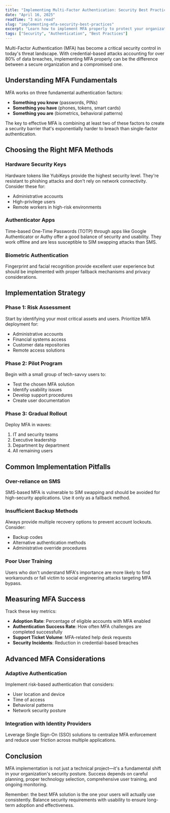 ```yaml
---
title: "Implementing Multi-Factor Authentication: Security Best Practices"
date: "April 16, 2025"
readTime: "3 min read"
slug: "implementing-mfa-security-best-practices"
excerpt: "Learn how to implement MFA properly to protect your organization from credential-based attacks."
tags: ["Security", "Authentication", "Best Practices"]
---
```


Multi-Factor Authentication (MFA) has become a critical security control in today's threat landscape. With credential-based attacks accounting for over 80% of data breaches, implementing MFA properly can be the difference between a secure organization and a compromised one.

## Understanding MFA Fundamentals

MFA works on three fundamental authentication factors:

- **Something you know** (passwords, PINs)
- **Something you have** (phones, tokens, smart cards)
- **Something you are** (biometrics, behavioral patterns)

The key to effective MFA is combining at least two of these factors to create a security barrier that's exponentially harder to breach than single-factor authentication.

## Choosing the Right MFA Methods

### Hardware Security Keys

Hardware tokens like YubiKeys provide the highest security level. They're resistant to phishing attacks and don't rely on network connectivity. Consider these for:

- Administrative accounts
- High-privilege users
- Remote workers in high-risk environments

### Authenticator Apps

Time-based One-Time Passwords (TOTP) through apps like Google Authenticator or Authy offer a good balance of security and usability. They work offline and are less susceptible to SIM swapping attacks than SMS.

### Biometric Authentication

Fingerprint and facial recognition provide excellent user experience but should be implemented with proper fallback mechanisms and privacy considerations.

## Implementation Strategy

### Phase 1: Risk Assessment

Start by identifying your most critical assets and users. Prioritize MFA deployment for:

- Administrative accounts
- Financial systems access
- Customer data repositories
- Remote access solutions

### Phase 2: Pilot Program

Begin with a small group of tech-savvy users to:

- Test the chosen MFA solution
- Identify usability issues
- Develop support procedures
- Create user documentation

### Phase 3: Gradual Rollout

Deploy MFA in waves:

1. IT and security teams
2. Executive leadership
3. Department by department
4. All remaining users

## Common Implementation Pitfalls

### Over-reliance on SMS

SMS-based MFA is vulnerable to SIM swapping and should be avoided for high-security applications. Use it only as a fallback method.

### Insufficient Backup Methods

Always provide multiple recovery options to prevent account lockouts. Consider:

- Backup codes
- Alternative authentication methods
- Administrative override procedures

### Poor User Training

Users who don't understand MFA's importance are more likely to find workarounds or fall victim to social engineering attacks targeting MFA bypass.

## Measuring MFA Success

Track these key metrics:

- **Adoption Rate**: Percentage of eligible accounts with MFA enabled
- **Authentication Success Rate**: How often MFA challenges are completed successfully
- **Support Ticket Volume**: MFA-related help desk requests
- **Security Incidents**: Reduction in credential-based breaches

## Advanced MFA Considerations

### Adaptive Authentication

Implement risk-based authentication that considers:

- User location and device
- Time of access
- Behavioral patterns
- Network security posture

### Integration with Identity Providers

Leverage Single Sign-On (SSO) solutions to centralize MFA enforcement and reduce user friction across multiple applications.

## Conclusion

MFA implementation is not just a technical project—it's a fundamental shift in your organization's security posture. Success depends on careful planning, proper technology selection, comprehensive user training, and ongoing monitoring.

Remember: the best MFA solution is the one your users will actually use consistently. Balance security requirements with usability to ensure long-term adoption and effectiveness.